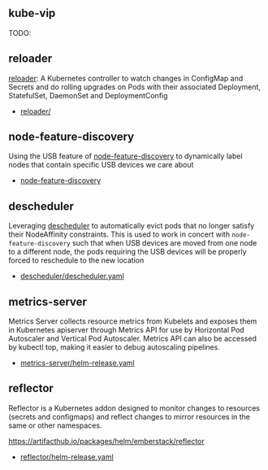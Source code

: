 ## kube-vip

TODO:


## reloader

[reloader](https://github.com/stakater/Reloader): A Kubernetes controller to watch changes in ConfigMap and Secrets and do rolling upgrades on Pods with their associated Deployment, StatefulSet, DaemonSet and DeploymentConfig

* [reloader/](reloader/helm-release.yaml)

## node-feature-discovery

Using the USB feature of [node-feature-discovery](https://github.com/kubernetes-sigs/node-feature-discovery) to dynamically label nodes that contain specific USB devices we care about

* [node-feature-discovery](node-feature-discovery/node-feature-discovery.yaml)

## descheduler

Leveraging [descheduler](https://github.com/kubernetes-sigs/descheduler) to automatically evict pods that no longer satisfy their NodeAffinity constraints.  This is used to work in concert with `node-feature-discovery` such that when USB devices are moved from one node to a different node, the pods requiring the USB devices will be properly forced to reschedule to the new location

* [descheduler/descheduler.yaml](descheduler/descheduler.yaml)

## metrics-server

Metrics Server collects resource metrics from Kubelets and exposes them in Kubernetes apiserver through Metrics API for use by Horizontal Pod Autoscaler and Vertical Pod Autoscaler. Metrics API can also be accessed by kubectl top, making it easier to debug autoscaling pipelines.

* [metrics-server/helm-release.yaml](metrics-server/helm-release.yaml)

## reflector

Reflector is a Kubernetes addon designed to monitor changes to resources (secrets and configmaps) and reflect changes to mirror resources in the same or other namespaces.

https://artifacthub.io/packages/helm/emberstack/reflector

* [reflector/helm-release.yaml](reflector/helm-release.yaml)
